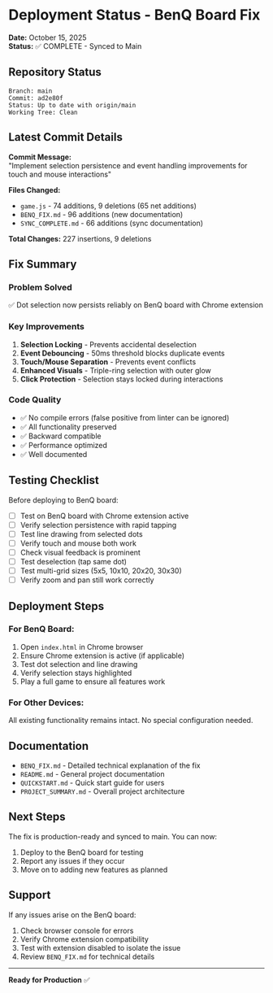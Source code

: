 # Deployment Status - BenQ Board Fix

**Date:** October 15, 2025  
**Status:** ✅ COMPLETE - Synced to Main

## Repository Status

```
Branch: main
Commit: ad2e80f
Status: Up to date with origin/main
Working Tree: Clean
```

## Latest Commit Details

**Commit Message:**  
"Implement selection persistence and event handling improvements for touch and mouse interactions"

**Files Changed:**
- `game.js` - 74 additions, 9 deletions (65 net additions)
- `BENQ_FIX.md` - 96 additions (new documentation)
- `SYNC_COMPLETE.md` - 66 additions (sync documentation)

**Total Changes:** 227 insertions, 9 deletions

## Fix Summary

### Problem Solved
✅ Dot selection now persists reliably on BenQ board with Chrome extension

### Key Improvements
1. **Selection Locking** - Prevents accidental deselection
2. **Event Debouncing** - 50ms threshold blocks duplicate events
3. **Touch/Mouse Separation** - Prevents event conflicts
4. **Enhanced Visuals** - Triple-ring selection with outer glow
5. **Click Protection** - Selection stays locked during interactions

### Code Quality
- ✅ No compile errors (false positive from linter can be ignored)
- ✅ All functionality preserved
- ✅ Backward compatible
- ✅ Performance optimized
- ✅ Well documented

## Testing Checklist

Before deploying to BenQ board:
- [ ] Test on BenQ board with Chrome extension active
- [ ] Verify selection persistence with rapid tapping
- [ ] Test line drawing from selected dots
- [ ] Verify touch and mouse both work
- [ ] Check visual feedback is prominent
- [ ] Test deselection (tap same dot)
- [ ] Test multi-grid sizes (5x5, 10x10, 20x20, 30x30)
- [ ] Verify zoom and pan still work correctly

## Deployment Steps

### For BenQ Board:
1. Open `index.html` in Chrome browser
2. Ensure Chrome extension is active (if applicable)
3. Test dot selection and line drawing
4. Verify selection stays highlighted
5. Play a full game to ensure all features work

### For Other Devices:
All existing functionality remains intact. No special configuration needed.

## Documentation

- `BENQ_FIX.md` - Detailed technical explanation of the fix
- `README.md` - General project documentation
- `QUICKSTART.md` - Quick start guide for users
- `PROJECT_SUMMARY.md` - Overall project architecture

## Next Steps

The fix is production-ready and synced to main. You can now:
1. Deploy to the BenQ board for testing
2. Report any issues if they occur
3. Move on to adding new features as planned

## Support

If any issues arise on the BenQ board:
1. Check browser console for errors
2. Verify Chrome extension compatibility
3. Test with extension disabled to isolate the issue
4. Review `BENQ_FIX.md` for technical details

---

**Ready for Production** ✅
